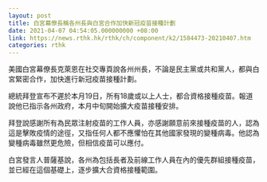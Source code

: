 ```yaml
---
layout: post
title: 白宮幕僚長稱各州長與白宮合作加快新冠疫苗接種計劃
date: 2021-04-07 04:54:05.000000000 +08:00
link: https://news.rthk.hk/rthk/ch/component/k2/1584473-20210407.htm
categories: rthk
---
```


美國白宮幕僚長克萊恩在社交專頁說各州州長，不論是民主黨或共和黨人，都與白宮緊密合作，加快進行新冠疫苗接種計劃。

總統拜登宣布不遲於本月19日，所有18歲或以上人士，都合資格接種疫苗。報道說他已指示各州政府，本月中旬開始擴大疫苗接種安排。

拜登說感謝所有為民眾注射疫苗的工作人員，亦感謝願意前來接種疫苗的人，認為這是擊敗疫情的途徑，又指任何人都不應懼怕在其他國家發現的變種病毒。他認為變種病毒雖然更危險，但相信疫苗可以應付。

白宮發言人普薩基說，各州為包括長者及前線工作人員在內的優先群組接種疫苗，並已經在這個基礎上，逐步擴大合資格接種範圍。
